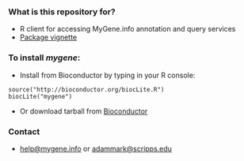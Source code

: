 ### What is this repository for? ###

* R client for accessing MyGene.info annotation and query services
* [Package vignette](https://bytebucket.org/sulab/mygene.r/raw/b5d3312762a3642129c2d01125f8c77b1e053cb2/mygene/inst/doc/mygene.pdf)

### To install ***mygene***: ###

* Install from Bioconductor by typing in your R console:

```
source("http://bioconductor.org/biocLite.R")
biocLite("mygene")
```

* Or download tarball from [Bioconductor](http://bioconductor.org/packages/release/bioc/html/mygene.html)

### Contact ###

* help@mygene.info or adammark@scripps.edu